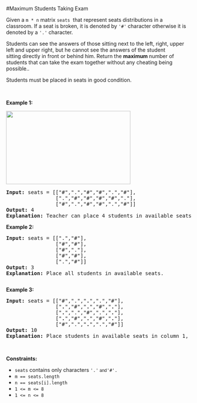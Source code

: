 #Maximum Students Taking Exam
<p>Given a <code>m * n</code> matrix <code>seats</code>  that represent seats distributions in a classroom. If a seat is broken, it is denoted by <code>'#'</code> character otherwise it is denoted by a <code>'.'</code> character.</p>
<p>Students can see the answers of those sitting next to the left, right, upper left and upper right, but he cannot see the answers of the student sitting directly in front or behind him. Return the <strong>maximum </strong>number of students that can take the exam together without any cheating being possible..</p>
<p>Students must be placed in seats in good condition.</p>
<p> </p>
<p><strong class="example">Example 1:</strong></p>
<img height="200" src="https://assets.leetcode.com/uploads/2020/01/29/image.png" width="339"/>
<pre><strong>Input:</strong> seats = [["#",".","#","#",".","#"],
                [".","#","#","#","#","."],
                ["#",".","#","#",".","#"]]
<strong>Output:</strong> 4
<strong>Explanation:</strong> Teacher can place 4 students in available seats so they don't cheat on the exam. 
</pre>
<p><strong class="example">Example 2:</strong></p>
<pre><strong>Input:</strong> seats = [[".","#"],
                ["#","#"],
                ["#","."],
                ["#","#"],
                [".","#"]]
<strong>Output:</strong> 3
<strong>Explanation:</strong> Place all students in available seats.
<p></pre></p>
<p><strong class="example">Example 3:</strong></p>
<pre><strong>Input:</strong> seats = [["#",".","<strong>.</strong>",".","#"],
                ["<strong>.</strong>","#","<strong>.</strong>","#","<strong>.</strong>"],
                ["<strong>.</strong>",".","#",".","<strong>.</strong>"],
                ["<strong>.</strong>","#","<strong>.</strong>","#","<strong>.</strong>"],
                ["#",".","<strong>.</strong>",".","#"]]
<strong>Output:</strong> 10
<strong>Explanation:</strong> Place students in available seats in column 1, 3 and 5.
</pre>
<p> </p>
<p><strong>Constraints:</strong></p>
<ul>
<li><code>seats</code> contains only characters <code>'.'<font face="sans-serif, Arial, Verdana, Trebuchet MS"> and</font></code><code>'#'.</code></li>
<li><code>m == seats.length</code></li>
<li><code>n == seats[i].length</code></li>
<li><code>1 &lt;= m &lt;= 8</code></li>
<li><code>1 &lt;= n &lt;= 8</code></li>
</ul>
